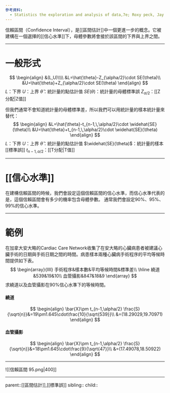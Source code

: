 ```yaml
---
參考資料:
  - Statistics the exploration and analysis of data,7e; Roxy peck, Jay L. Devore.
---
```

信賴區間（Confidence Interval），是[[區間估計]]中一個更進一步的概念。它被建構在一個選擇的[[信心水準]]下，母體參數將會接於該區間的下界與上界之間。
- - -
# 一般形式
$$
\begin{align}
&(L,U)\\\\
&L=\hat{\theta}-Z_{\alpha/2}\cdot SE(\theta)\\
&U=\hat{\theta}+Z_{\alpha/2}\cdot SE(\theta)
\end{align}
$$
$L$：下界
$U$：上界
$\hat{\theta}$：統計量的點估計值
$SE(\theta)$：統計量的母體標準誤
$Z_{\alpha/2}$：[[Z分配|Z值]]

但我們通常不會知道統計量的母體標準差，所以我們可以用統計量的樣本統計量來替代：
$$
\begin{align}
&L=\hat{\theta}-t_{n-1,\,\alpha/2}\cdot \widehat{SE}(\theta)\\
&U=\hat{\theta}+t_{n-1,\,\alpha/2}\cdot \widehat{SE}(\theta)
\end{align}
$$
$L$：下界
$U$：上界
$\hat{\theta}$：統計量的點估計值
$\widehat{SE}(\theta)$：統計量的樣本[[標準誤]]
$t_{n-1,\,\alpha/2}$：[[T分配|T值]]
- - -
# [[信心水準]]
在建構信賴區間的時候，我們會設定這個信賴區間的信心水準，而信心水準代表的是，這個信賴區間會有多少的機率包含母體參數。
通常我們會設定90%、95%、99%的信心水準。
- - -
# 範例
在加拿大安大略的Cardiac Care Network收集了在安大略的心臟病患者被建議心臟手術的日期與手術日期之間的時間。病患樣本兩種心臟病手術程序的平均等候時間提供如下表。
$$
\begin{array}{llll}
手術程序&樣本數&平均等候時間&標準差\\
\hline
繞道&539&19&10\\
血管攝影&847&18&9
\end{array}
$$
求繞道以及血管攝影在90%信心水準下的等候時間。
#### 繞道
$$
\begin{align}
\bar{X}\pm t_{n-1,\alpha/2} \frac{S}{\sqrt{n}}&=19\pm1.645\cdot\frac{10}{\sqrt{539}}\\
&=(18.29029,19.70971)
\end{align}
$$

#### 血管攝影
$$
\begin{align}
\bar{X}\pm t_{n-1,\alpha/2} \frac{S}{\sqrt{n}}&=18\pm1.645\cdot\frac{9}{\sqrt{47}}\\
&=(17.49078,18.50922)
\end{align}
$$
- - -
![[信賴區間 95.png|400]]

- - -
parent::[[區間估計]],[[標準誤]]
sibling::
child::
